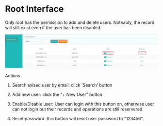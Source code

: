 # Root Interface


<span id='root'></span>

Only root has the permission to add and delete users. Noteably, the record will still exist even if the user has been disabled.

![](/assets/root.png)


Actions

1. Search exised user by email: click 'Search' button 

2. Add new user: click the "+ New User" button

3. Enable/Disable user: User can login with this button on, otherwise user can not login but their records and operations are still reservered.
 
4. Reset password: this button will reset user password to "123456".



